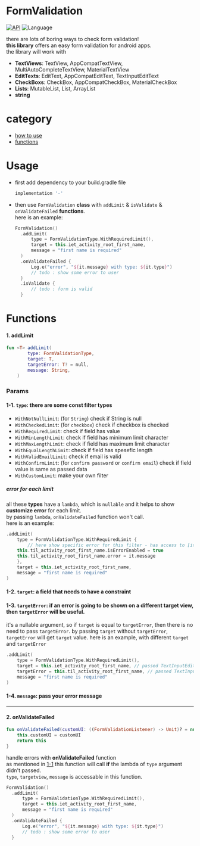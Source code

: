 # FormValidation


[![API](https://img.shields.io/badge/API-16%2B-brightgreen.svg?style=flat)](https://android-arsenal.com/api?level=16)
![Language](https://img.shields.io/badge/language-Kotlin-red.svg)

there are lots of boring ways to check form validation!  
**this library** offers an easy form validation for android apps.  
the library will work with  
- **TextViews**: TextView, AppCompatTextView, MultiAutoCompleteTextView, MaterialTextView
- **EditTexts**: EditText, AppCompatEditText, TextInputEditText
- **CheckBoxs**: CheckBox, AppCompatCheckBox, MaterialCheckBox
- **Lists**: MutableList, List, ArrayList
- **string**  

# category
- [how to use](https://github.com/hsnmrd/RaikaFormValidation#usage)  
- [functions](https://github.com/hsnmrd/RaikaFormValidation#functions)  


# Usage  
- first add dependency to your build.gradle file  
	```groovy
	implementation '-'
	```
  
- then use ```FormValidation``` **class** with ```addLimit``` & ```isValidate``` & ```onValidateFailed``` **functions**.   
  here is an example:
  ```kotlin
  FormValidation()
	.addLimit(
	    type = FormValidationType.WithRequiredLimit(),
	    target = this.iet_activity_root_first_name,
	    message = "first name is required"
	)
	.onValidateFailed {
	    Log.e("error", "${it.message} with type: ${it.type}")
	    // todo : show some error to user
	}
	.isValidate {
	    // todo : form is valid
	}
  ```
  
  
# Functions  
#### 1. addLimit
```kotlin
fun <T> addLimit(
        type: FormValidationType,
        target: T,
        targetError: T? = null,
        message: String,
    )
```
    

### Params  
#### 1-1. ```type```: there are some const filter types  
- ```WithNotNullLimit```: (for ```String```) check if String is null
- ```WithCheckedLimit```: (for ```checkbox```) check if checkbox is checked
- ```WithRequiredLimit```: check if field has value
- ```WithMinLengthLimit```: check if field has minimum limit character
- ```WithMaxLengthLimit```: check if field has maximum limit character
- ```WithEqualLengthLimit```: check if field has spesefic length
- ```WithValidEmailLimit```: check if email is valid 
- ```WithConfirmLimit```: (for ```confirm password``` or ```confirm email```) check if field value is same as passed data 
- ```WithCustomLimit```: make your own filter


##### error for each limit  
all these **types** have a ```lambda```, which is ```nullable``` and it helps to show **customize error** for each limit.  
by passing ```lambda```, ```onValidateFailed``` function won't call.  
here is an example:
```kotlin
.addLimit(
    type = FormValidationType.WithRequiredLimit {
    	// here show specific error for this filter - has access to [it.type] and [it.message] and [it.targetView] 
	this.til_activity_root_first_name.isErrorEnabled = true
	this.til_activity_root_first_name.error = it.message
    },
    target = this.iet_activity_root_first_name,
    message = "first name is required"
)
```  

#### 1-2. ```target```: a field that needs to have a constraint


#### 1-3. ```targetError```: if an error is going to be shown on a different target view, then ```targetError``` will be useful.  
it's a nullable argument, so if ```target``` is equal to ```targetError```, then there is no need to pass ```targetError```. 
by passing ```target``` without ```targetError```, ```targetError``` will get ```target``` value. 
here is an example, with different ```target``` and ```targetError```
```kotlin
.addLimit(
    type = FormValidationType.WithRequiredLimit(),
    target = this.iet_activity_root_first_name, // passed TextInputEditText
    targetError = this.til_activity_root_first_name, // passed TextInputLayout
    message = "first name is required"
)
```  

#### 1-4. ```message```: pass your error message 








----------  
  
  
#### 2. onValidateFailed  
```kotlin
fun onValidateFailed(customUI: ((FormValidationListener) -> Unit)? = null): FormValidation {
	this.customUI = customUI
	return this
}
```
handle errors with **onValidateFailed** function  
as mentioned in [1-1](https://github.com/hsnmrd/RaikaFormValidation#1-1-type-there-are-some-const-filter-types) this function will call **if** the lambda of ```type``` argument didn't passed.  
```type```, ```targetview```, ```message``` is accessable in this function.  
  ```kotlin
  FormValidation()
	.addLimit(
	    type = FormValidationType.WithRequiredLimit(),
	    target = this.iet_activity_root_first_name,
	    message = "first name is required"
	)
	.onValidateFailed {
	    Log.e("error", "${it.message} with type: ${it.type}")
	    // todo : show some error to user
	}
  ```  







